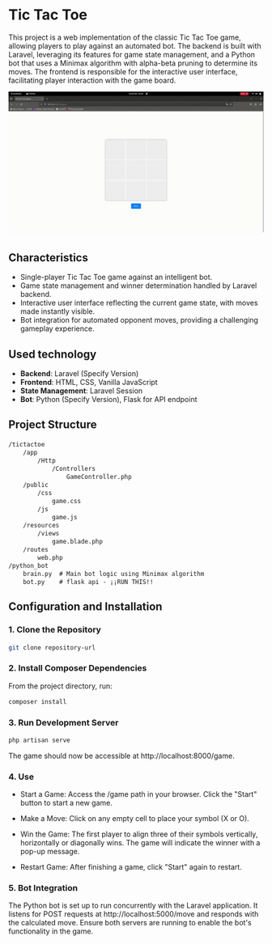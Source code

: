 # Tic Tac Toe

This project is a web implementation of the classic Tic Tac Toe game, allowing players to play against an automated bot. The backend is built with Laravel, leveraging its features for game state management, and a Python bot that uses a Minimax algorithm with alpha-beta pruning to determine its moves. The frontend is responsible for the interactive user interface, facilitating player interaction with the game board.

![Example](o.gif)



## Characteristics

- Single-player Tic Tac Toe game against an intelligent bot.
- Game state management and winner determination handled by Laravel backend.
- Interactive user interface reflecting the current game state, with moves made instantly visible.
- Bot integration for automated opponent moves, providing a challenging gameplay experience.

## Used technology

- **Backend**: Laravel (Specify Version)
- **Frontend**: HTML, CSS, Vanilla JavaScript
- **State Management**: Laravel Session
- **Bot**: Python (Specify Version), Flask for API endpoint

## Project Structure

```plaintext
/tictactoe
    /app
        /Http
            /Controllers
                GameController.php
    /public
        /css
            game.css
        /js
            game.js
    /resources
        /views
            game.blade.php
    /routes
        web.php
/python_bot
    brain.py  # Main bot logic using Minimax algorithm
    bot.py    # flask api - ¡¡RUN THIS!!
```

## Configuration and Installation

### 1. **Clone the Repository**

```bash
git clone repository-url
```

### 2. **Install Composer Dependencies**

From the project directory, run:


```bash
composer install
```

### 3. **Run Development Server**

```bash
php artisan serve
```

The game should now be accessible at http://localhost:8000/game.


### 4. **Use**

- Start a Game: Access the /game path in your browser. Click the "Start" button to start a new game.

- Make a Move: Click on any empty cell to place your symbol (X or O).

- Win the Game: The first player to align three of their symbols vertically, horizontally or diagonally wins. The game will indicate the winner with a pop-up message.

- Restart Game: After finishing a game, click "Start" again to restart.



### 5. **Bot Integration**

The Python bot is set up to run concurrently with the Laravel application. It listens for POST requests at http://localhost:5000/move and responds with the calculated move. Ensure both servers are running to enable the bot's functionality in the game.